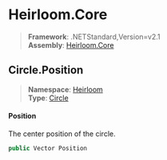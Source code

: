 # Heirloom.Core

> **Framework**: .NETStandard,Version=v2.1  
> **Assembly**: [Heirloom.Core][0]  

## Circle.Position

> **Namespace**: [Heirloom][0]  
> **Type**: [Circle][1]  

#### Position

The center position of the circle.

```cs
public Vector Position
```

[0]: ../../../Heirloom.Core.md
[1]: ../Circle.md
